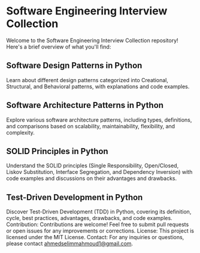 # Software Engineering Interview Collection
Welcome to the Software Engineering Interview Collection repository! Here's a brief overview of what you'll find:

## Software Design Patterns in Python
Learn about different design patterns categorized into Creational, Structural, and Behavioral patterns, with explanations and code examples.

## Software Architecture Patterns in Python
Explore various software architecture patterns, including types, definitions, and comparisons based on scalability, maintainability, flexibility, and complexity.

## SOLID Principles in Python
Understand the SOLID principles (Single Responsibility, Open/Closed, Liskov Substitution, Interface Segregation, and Dependency Inversion) with code examples and discussions on their advantages and drawbacks.

## Test-Driven Development in Python
Discover Test-Driven Development (TDD) in Python, covering its definition, cycle, best practices, advantages, drawbacks, and code examples.
Contribution:
Contributions are welcome! Feel free to submit pull requests or open issues for any improvements or corrections.
License:
This project is licensed under the MIT License.
Contact:
For any inquiries or questions, please contact ahmedselimmahmoud1@gmail.com.
